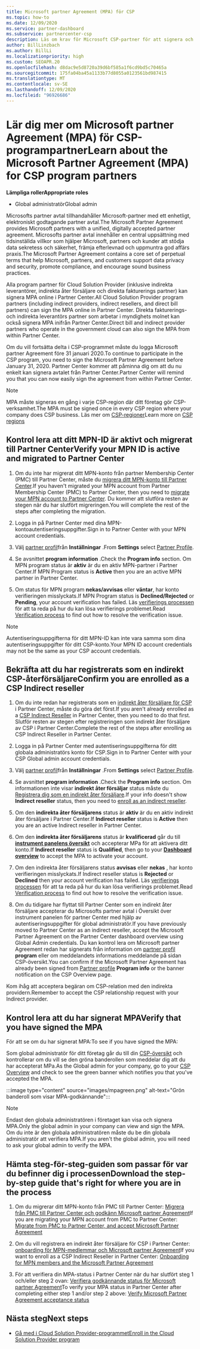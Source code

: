 ```yaml
---
title: Microsoft partner Agreement (MPA) för CSP
ms.topic: how-to
ms.date: 12/09/2020
ms.service: partner-dashboard
ms.subservice: partnercenter-csp
description: Läs om krav för Microsoft CSP-partner för att signera och verifiera detta enhetliga, digitalt accepterade Microsoft partner Agreement (MPA).
author: BillLinzbach
ms.author: BillLi
ms.localizationpriority: high
ms.custom: SEOAPR.20
ms.openlocfilehash: d8dac9e5d8720a39d6bf585a1f6cd9bd5c70465a
ms.sourcegitcommit: 175fa04ba45a1133b77d8055a0123561bd987415
ms.translationtype: MT
ms.contentlocale: sv-SE
ms.lasthandoff: 12/09/2020
ms.locfileid: "96926686"
---
```

# <a name="learn-about-the-microsoft-partner-agreement-mpa-for-csp-program-partners"></a><span data-ttu-id="45bc0-103">Lär dig mer om Microsoft partner Agreement (MPA) för CSP-programpartner</span><span class="sxs-lookup"><span data-stu-id="45bc0-103">Learn about the Microsoft Partner Agreement (MPA) for CSP program partners</span></span>

<span data-ttu-id="45bc0-104">**Lämpliga roller**</span><span class="sxs-lookup"><span data-stu-id="45bc0-104">**Appropriate roles**</span></span>

- <span data-ttu-id="45bc0-105">Global administratör</span><span class="sxs-lookup"><span data-stu-id="45bc0-105">Global admin</span></span>

<span data-ttu-id="45bc0-106">Microsofts partner avtal tillhandahåller Microsoft-partner med ett enhetligt, elektroniskt godtagande partner avtal.</span><span class="sxs-lookup"><span data-stu-id="45bc0-106">The Microsoft Partner Agreement provides Microsoft partners with a unified, digitally accepted partner agreement.</span></span> <span data-ttu-id="45bc0-107">Microsofts partner avtal innehåller en central uppsättning med tidsinställda villkor som hjälper Microsoft, partners och kunder att stödja data sekretess och säkerhet, främja efterlevnad och uppmuntra god affärs praxis.</span><span class="sxs-lookup"><span data-stu-id="45bc0-107">The Microsoft Partner Agreement contains a core set of perpetual terms that help Microsoft, partners, and customers support data privacy and security, promote compliance, and encourage sound business practices.</span></span>

<span data-ttu-id="45bc0-108">Alla program partner för Cloud Solution Provider (inklusive indirekta leverantörer, indirekta åter försäljare och direkta fakturerings partner) kan signera MPA online i Partner Center.</span><span class="sxs-lookup"><span data-stu-id="45bc0-108">All Cloud Solution Provider program partners (including indirect providers, indirect resellers, and direct bill partners) can sign the MPA online in Partner Center.</span></span> <span data-ttu-id="45bc0-109">Direkta fakturerings-och indirekta leverantörs partner som arbetar i myndighets molnet kan också signera MPA inifrån Partner Center.</span><span class="sxs-lookup"><span data-stu-id="45bc0-109">Direct bill and indirect provider partners who operate in the government cloud can also sign the MPA from within Partner Center.</span></span>

<span data-ttu-id="45bc0-110">Om du vill fortsätta delta i CSP-programmet måste du logga Microsoft partner Agreement före 31 januari 2020.</span><span class="sxs-lookup"><span data-stu-id="45bc0-110">To continue to participate in the CSP program, you need to sign the Microsoft Partner Agreement before January 31, 2020.</span></span> <span data-ttu-id="45bc0-111">Partner Center kommer att påminna dig om att du nu enkelt kan signera avtalet från Partner Center.</span><span class="sxs-lookup"><span data-stu-id="45bc0-111">Partner Center will remind you that you can now easily sign the agreement from within Partner Center.</span></span>

>[!NOTE]
><span data-ttu-id="45bc0-112">MPA måste signeras en gång i varje CSP-region där ditt företag gör CSP-verksamhet.</span><span class="sxs-lookup"><span data-stu-id="45bc0-112">The MPA must be signed once in every CSP region where your company does CSP business.</span></span> <span data-ttu-id="45bc0-113">Läs mer om [CSP-regioner](regional-authorization-overview.md)</span><span class="sxs-lookup"><span data-stu-id="45bc0-113">Learn more on [CSP regions](regional-authorization-overview.md)</span></span> 

## <a name="verify-your-mpn-id-is-active-and-migrated-to-partner-center"></a><span data-ttu-id="45bc0-114">Kontrol lera att ditt MPN-ID är aktivt och migrerat till Partner Center</span><span class="sxs-lookup"><span data-stu-id="45bc0-114">Verify your MPN ID is active and migrated to Partner Center</span></span>

1. <span data-ttu-id="45bc0-115">Om du inte har migrerat ditt MPN-konto från partner Membership Center (PMC) till Partner Center, måste du [migrera ditt MPN-konto till Partner Center](move-pmc-pc-map.md).</span><span class="sxs-lookup"><span data-stu-id="45bc0-115">If you haven't migrated your MPN account from Partner Membership Center (PMC) to Partner Center, then you need to [migrate your MPN account to Partner Center](move-pmc-pc-map.md).</span></span> <span data-ttu-id="45bc0-116">Du kommer att slutföra resten av stegen när du har slutfört migreringen.</span><span class="sxs-lookup"><span data-stu-id="45bc0-116">You will complete the rest of the steps after completing the migration.</span></span> 

1. <span data-ttu-id="45bc0-117">Logga in på Partner Center med dina MPN-kontoautentiseringsuppgifter.</span><span class="sxs-lookup"><span data-stu-id="45bc0-117">Sign in to Partner Center with your MPN account credentials.</span></span>
 
1. <span data-ttu-id="45bc0-118">Välj [partner profil](https://partner.microsoft.com/pcv/accountsettings/connectedpartnerprofile)från **Inställningar** .</span><span class="sxs-lookup"><span data-stu-id="45bc0-118">From **Settings** select [Partner Profile](https://partner.microsoft.com/pcv/accountsettings/connectedpartnerprofile).</span></span>

1. <span data-ttu-id="45bc0-119">Se avsnittet **program information** .</span><span class="sxs-lookup"><span data-stu-id="45bc0-119">Check the **Program info** section.</span></span> <span data-ttu-id="45bc0-120">Om MPN program status är **aktiv** är du en aktiv MPN-partner i Partner Center.</span><span class="sxs-lookup"><span data-stu-id="45bc0-120">If MPN Program status is **Active** then you are an active MPN partner in Partner Center.</span></span>
 
1. <span data-ttu-id="45bc0-121">Om status för MPN program **nekas/avvisas** eller **väntar**, har konto verifieringen misslyckats.</span><span class="sxs-lookup"><span data-stu-id="45bc0-121">If MPN Program status is **Declined/Rejected** or **Pending**, your account verification has failed.</span></span> <span data-ttu-id="45bc0-122">Läs [verifierings processen](verification-responses.md) för att ta reda på hur du kan lösa verifierings problemet.</span><span class="sxs-lookup"><span data-stu-id="45bc0-122">Read [Verification process](verification-responses.md) to find out how to resolve the verification issue.</span></span>



>[!NOTE]
><span data-ttu-id="45bc0-123">Autentiseringsuppgifterna för ditt MPN-ID kan inte vara samma som dina autentiseringsuppgifter för ditt CSP-konto.</span><span class="sxs-lookup"><span data-stu-id="45bc0-123">Your MPN ID account credentials may not be the same as your CSP account credentials.</span></span>

## <a name="confirm-you-are-enrolled-as-a-csp-indirect-reseller"></a><span data-ttu-id="45bc0-124">Bekräfta att du har registrerats som en indirekt CSP-återförsäljare</span><span class="sxs-lookup"><span data-stu-id="45bc0-124">Confirm you are enrolled as a CSP Indirect reseller</span></span>

1. <span data-ttu-id="45bc0-125">Om du inte redan har registrerats som en [indirekt åter försäljare för CSP](enrolling-in-the-csp-program.md)  i Partner Center, måste du göra det först.</span><span class="sxs-lookup"><span data-stu-id="45bc0-125">If you aren't already enrolled as a [CSP Indirect Reseller](enrolling-in-the-csp-program.md)  in Partner Center, then you need to do that first.</span></span> <span data-ttu-id="45bc0-126">Slutför resten av stegen efter registreringen som indirekt åter försäljare av CSP i Partner Center.</span><span class="sxs-lookup"><span data-stu-id="45bc0-126">Complete the rest of the steps after enrolling as CSP Indirect Reseller in Partner Center.</span></span>

1. <span data-ttu-id="45bc0-127">Logga in på Partner Center med autentiseringsuppgifterna för ditt globala administratörs konto för CSP.</span><span class="sxs-lookup"><span data-stu-id="45bc0-127">Sign in to Partner Center with your CSP Global admin account credentials.</span></span>

1. <span data-ttu-id="45bc0-128">Välj [partner profil](https://partner.microsoft.com/pcv/accountsettings/partnerprofile)från **Inställningar** .</span><span class="sxs-lookup"><span data-stu-id="45bc0-128">From **Settings** select [Partner Profile](https://partner.microsoft.com/pcv/accountsettings/partnerprofile).</span></span>

1. <span data-ttu-id="45bc0-129">Se avsnittet **program information** .</span><span class="sxs-lookup"><span data-stu-id="45bc0-129">Check the **Program info** section.</span></span> <span data-ttu-id="45bc0-130">Om informationen inte visar **indirekt åter försäljar** status måste du [Registrera dig som en indirekt åter försäljare](https://partner.microsoft.com/cloud-solution-provider/whats-required).</span><span class="sxs-lookup"><span data-stu-id="45bc0-130">If your info doesn't show **Indirect reseller** status, then you need to [enroll as an indirect reseller](https://partner.microsoft.com/cloud-solution-provider/whats-required).</span></span>

1. <span data-ttu-id="45bc0-131">Om den  **indirekta åter försäljarens** status är **aktiv** är du en aktiv indirekt åter försäljare i Partner Center.</span><span class="sxs-lookup"><span data-stu-id="45bc0-131">If  **Indirect reseller** status is **Active** then you are an active Indirect reseller in Partner Center.</span></span>
 
4. <span data-ttu-id="45bc0-132">Om den  **indirekta åter försäljarens** status är **kvalificerad** går du till [**instrument panelens översikt**](https://partner.microsoft.com/pcv/dashboard/overview) och accepterar MPa för att aktivera ditt konto.</span><span class="sxs-lookup"><span data-stu-id="45bc0-132">If  **Indirect reseller** status is **Qualified**, then go to your [**Dashboard overview**](https://partner.microsoft.com/pcv/dashboard/overview) to accept the MPA to activate your account.</span></span>
 
1. <span data-ttu-id="45bc0-133">Om den indirekta åter försäljarens status **avvisas** eller **nekas** , har konto verifieringen misslyckats.</span><span class="sxs-lookup"><span data-stu-id="45bc0-133">If Indirect reseller status is **Rejected** or **Declined** then your account verification has failed.</span></span> <span data-ttu-id="45bc0-134">Läs [verifierings processen](verification-responses.md) för att ta reda på hur du kan lösa verifierings problemet.</span><span class="sxs-lookup"><span data-stu-id="45bc0-134">Read [Verification process](verification-responses.md) to find out how to resolve the verification issue.</span></span>

1. <span data-ttu-id="45bc0-135">Om du tidigare har flyttat till Partner Center som en indirekt åter försäljare accepterar du Microsofts partner avtal i Översikt över instrument panelen för partner Center med hjälp av autentiseringsuppgifter för global administratör.</span><span class="sxs-lookup"><span data-stu-id="45bc0-135">If you have previously moved to Partner Center as an indirect reseller, accept the Microsoft Partner Agreement on the Partner Center dashboard overview using Global Admin credentials.</span></span> <span data-ttu-id="45bc0-136">Du kan kontrol lera om Microsoft partner Agreement redan har signerats från information om [partner profil](https://partner.microsoft.com/pcv/accountsettings/partnerprofile) **program** eller om meddelandets informations meddelande på sidan CSP-översikt.</span><span class="sxs-lookup"><span data-stu-id="45bc0-136">You can confirm if the Microsoft Partner Agreement has already been signed from [Partner profile](https://partner.microsoft.com/pcv/accountsettings/partnerprofile) **Program info** or the banner notification on the CSP Overview page.</span></span>

<span data-ttu-id="45bc0-137">Kom ihåg att acceptera begäran om CSP-relation med den indirekta providern.</span><span class="sxs-lookup"><span data-stu-id="45bc0-137">Remember to accept the CSP relationship request with your Indirect provider.</span></span>

## <a name="verify-that-you-have-signed-the-mpa"></a><span data-ttu-id="45bc0-138">Kontrol lera att du har signerat MPA</span><span class="sxs-lookup"><span data-stu-id="45bc0-138">Verify that you have signed the MPA</span></span>

<span data-ttu-id="45bc0-139">För att se om du har signerat MPA:</span><span class="sxs-lookup"><span data-stu-id="45bc0-139">To see if you have signed the MPA:</span></span>

 <span data-ttu-id="45bc0-140">Som global administratör för ditt företag går du till din [CSP-översikt](https://partner.microsoft.com/pcv/dashboard/overview) och kontrollerar om du vill se den gröna banderollen som meddelar dig att du har accepterat MPa.</span><span class="sxs-lookup"><span data-stu-id="45bc0-140">As the Global admin for your company, go to your [CSP Overview](https://partner.microsoft.com/pcv/dashboard/overview) and check to see the green banner which notifies you that you've accepted the MPA.</span></span>

 
:::image type="content" source="images/mpagreen.png" alt-text="Grön banderoll som visar MPA-godkännande":::

>[!NOTE]
><span data-ttu-id="45bc0-142">Endast den globala administratören i företaget kan visa och signera MPA.</span><span class="sxs-lookup"><span data-stu-id="45bc0-142">Only the global admin in your company can view and sign the MPA.</span></span> <span data-ttu-id="45bc0-143">Om du inte är den globala administratören måste du be din globala administratör att verifiera MPA.</span><span class="sxs-lookup"><span data-stu-id="45bc0-143">If you aren't the global admin, you will need to ask your global admin to verify the MPA.</span></span>


## <a name="download-the-step-by-step-guide-thats-right-for-where-you-are-in-the-process"></a><span data-ttu-id="45bc0-144">Hämta steg-för-steg-guiden som passar för var du befinner dig i processen</span><span class="sxs-lookup"><span data-stu-id="45bc0-144">Download the step-by-step guide that's right for where you are in the process</span></span>

1. <span data-ttu-id="45bc0-145">Om du migrerar ditt MPN-konto från PMC till Partner Center: [Migrera från PMC till Partner Center och godkänn Microsoft partner Agreement](https://assetsprod.microsoft.com/mpn/migrate-pmc-pc-mpa-guide.pptx)</span><span class="sxs-lookup"><span data-stu-id="45bc0-145">If you are migrating your MPN account from PMC to Partner Center: [Migrate from PMC to Partner Center, and accept Microsoft Partner Agreement](https://assetsprod.microsoft.com/mpn/migrate-pmc-pc-mpa-guide.pptx)</span></span>

2. <span data-ttu-id="45bc0-146">Om du vill registrera en indirekt åter försäljare för CSP i Partner Center: [onboarding för MPN-medlemmar och Microsoft partner Agreement](https://assetsprod.microsoft.com/mpn/onboard-pc-csp-mpn-mpa-guide.pptx)</span><span class="sxs-lookup"><span data-stu-id="45bc0-146">If you want to enroll as a CSP Indirect Reseller in Partner Center: [Onboarding for MPN members and the Microsoft Partner Agreement](https://assetsprod.microsoft.com/mpn/onboard-pc-csp-mpn-mpa-guide.pptx)</span></span>

3. <span data-ttu-id="45bc0-147">För att verifiera din MPA-status i Partner Center när du har slutfört steg 1 och/eller steg 2 ovan: [Verifiera godkännande status för Microsoft partner Agreement](https://assetsprod.microsoft.com/mpn/verify-mpa-acceptance-status.pptx)</span><span class="sxs-lookup"><span data-stu-id="45bc0-147">To verify your MPA status in Partner Center after completing either step 1 and/or step 2 above: [Verify Microsoft Partner Agreement acceptance status](https://assetsprod.microsoft.com/mpn/verify-mpa-acceptance-status.pptx)</span></span>
 
## <a name="next-steps"></a><span data-ttu-id="45bc0-148">Nästa steg</span><span class="sxs-lookup"><span data-stu-id="45bc0-148">Next steps</span></span>

- [<span data-ttu-id="45bc0-149">Gå med i Cloud Solution Provider-programmet</span><span class="sxs-lookup"><span data-stu-id="45bc0-149">Enroll in the Cloud Solution Provider program</span></span>](enrolling-in-the-csp-program.md)
